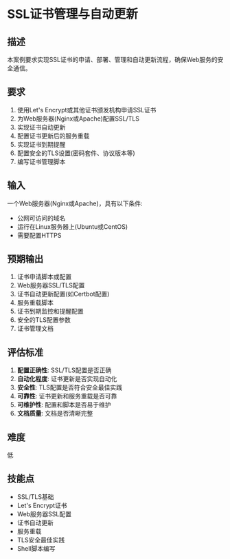 # SSL证书管理与自动更新

## 描述

本案例要求实现SSL证书的申请、部署、管理和自动更新流程，确保Web服务的安全通信。

## 要求

1. 使用Let's Encrypt或其他证书颁发机构申请SSL证书
2. 为Web服务器(Nginx或Apache)配置SSL/TLS
3. 实现证书自动更新
4. 配置证书更新后的服务重载
5. 实现证书到期提醒
6. 配置安全的TLS设置(密码套件、协议版本等)
7. 编写证书管理脚本

## 输入

一个Web服务器(Nginx或Apache)，具有以下条件:
- 公网可访问的域名
- 运行在Linux服务器上(Ubuntu或CentOS)
- 需要配置HTTPS

## 预期输出

1. 证书申请脚本或配置
2. Web服务器SSL/TLS配置
3. 证书自动更新配置(如Certbot配置)
4. 服务重载脚本
5. 证书到期监控和提醒配置
6. 安全的TLS配置参数
7. 证书管理文档

## 评估标准

1. **配置正确性**: SSL/TLS配置是否正确
2. **自动化程度**: 证书更新是否实现自动化
3. **安全性**: TLS配置是否符合安全最佳实践
4. **可靠性**: 证书更新和服务重载是否可靠
5. **可维护性**: 配置和脚本是否易于维护
6. **文档质量**: 文档是否清晰完整

## 难度

低

## 技能点

- SSL/TLS基础
- Let's Encrypt证书
- Web服务器SSL配置
- 证书自动更新
- 服务重载
- TLS安全最佳实践
- Shell脚本编写